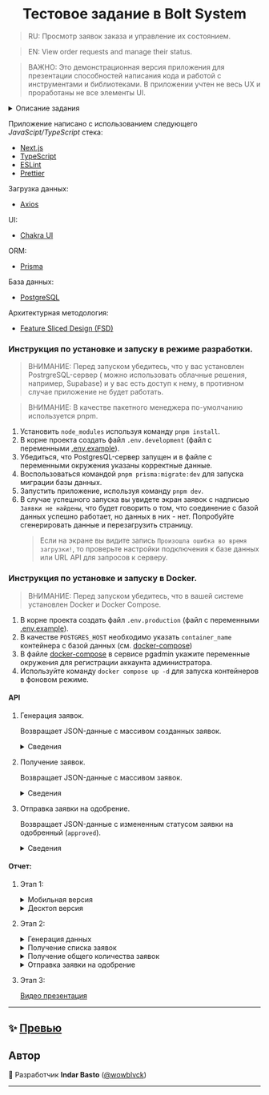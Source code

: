 <h1 align='center'>Тестовое задание в Bolt System</h1>

> RU: Просмотр заявок заказа и управление их состоянием.

> EN: View order requests and manage their status.

> ВАЖНО: Это демонстрационная версия приложения для презентации способностей
> написания кода и работой с инструментами и
> библиотеками. В приложении учтен не весь UX и проработаны не все элементы UI.

<details>
  <summary>Описание задания</summary>

1. Этап 1:

   - [x] Создана ветка feature/stage-1 от main.
   - [x] Сверстана страница (макет: [ссылка №1](https://prnt.sc/5JwZISw3WimW)
         , [ссылка №2](https://prnt.sc/5TcJ8j2jfBCQ), [ссылка №3](https://prnt.sc/qGn0H9OejQnV)).
         Для стилей и разметки использовался только Chakra UI.
   - [x] В списке присутствуют 10 элементов (одинаковых).
   - [x] Результат приложен в виде скриншотов в корень проекта, и добавлены
         ссылки в README.
   - [x] Ветка feature/stage-1 смержена в main.

2. Этап 2:

   - [x] Создана ветка feature/stage-2 от main.
   - [x] Создан API-роут `GET /api/orders` в Next.js. Принимает limit и
         offset в параметрах запроса для пагинации. (Для тестирования
         использовать [bs-frontend-test.vercel.app/api/orders](https://bs-frontend-test.vercel.app/api/orders)).
   - [x] Возвращает данные из mock-списка (от 20 элементов) заявок по
         заданным параметрам. Общее количество элементов передаётся в Headers
         (X-Total-Count).
   - [x] Создан API-роут `PUT /api/orders/:id/accept` в Next.js. Принимает
         ID заявки в урле. Возвращает данные заявки. Для тестирования
         использовать [bs-frontend-test.vercel.app/api/orders/:id/accept](https://bs-frontend-test.vercel.app/api/orders/2/accept).
   - [x] Для проверки API использовался Postman.
   - [x] Результат приложен в виде скриншотов в корень проекта, и добавлены
         ссылки в README.
   - [x] Ветка feature/stage-2 смержена в main.
   - [x] Дополнительно: создан API-роут для генерации данных. Для тестирования
         использовать [bs-frontend-test.vercel.app/api/orders/requests/generated](https://bs-frontend-test.vercel.app/api/orders/requests/generated).

3. Этап 3:
   - [x] Создана ветку feature/stage-3 от main.
   - [x] Внедрено API в страницу через tanstack query. - Список заявок получается по апи `GET /api/orders`. - Выбор заявок последовательно отправляется по `PUT
/api/orders/:id/accept` для каждой заявки отдельно. - Если произошла ошибка при каком либо запросе - выдать toast с
         сообщением об ошибки, и продолжить запросы.
   - [x] Внедрена пагинацию.
   - [x] Записан экран с демонстрацией работы, видео приложено в корень
         проекта, и добавлено в README.
   - [x] Смержена ветка в main.

</details>

Приложение написано с использованием следующего _JavaScipt/TypeScript_ стека:

- [Next.js](https://nextjs.org/)
- [TypeScript](https://www.typescriptlang.org/)
- [ESLint](https://eslint.org/)
- [Prettier](https://prettier.io/)

Загрузка данных:

- [Axios](https://axios-http.com/)

UI:

- [Chakra UI](https://chakra-ui.com/)

ORM:

- [Prisma](https://www.prisma.io/)

База данных:

- [PostgreSQL](https://www.postgresql.org/)

Архитектурная методология:

- [Feature Sliced Design (FSD)](https://feature-sliced.design)

### Инструкция по установке и запуску в режиме разработки.

> ВНИМАНИЕ: Перед запуском убедитесь, что у вас установлен PostrgreSQL-сервер (
> можно использовать облачные решения, например, Supabase) и у вас есть доступ к
> нему, в противном случае приложение не будет работать.

> ВНИМАНИЕ: В качестве пакетного менеджера по-умолчанию используется pnpm.

1. Установить `node_modules` используя команду `pnpm install`.
2. В корне проекта создать файл `.env.development` (файл с
   переменными [.env.example](.env.example)).
3. Убедиться, что PostgresQL-сервер запущен и в файле с переменными окружения
   указаны корректные данные.
4. Воспользоваться командой `pnpm prisma:migrate:dev` для запуска миграции базы
   данных.
5. Запустить приложение, используя команду `pnpm dev`.
6. В случае успешного запуска вы увидете экран заявок с
   надписью `Заявки не найдены`, что будет говорить о том, что соединение с
   базой данных успешно работает, но данных в них - нет. Попробуйте сгенерировать данные и перезагрузить страницу.
   > Если на экране вы видите запись `Произошла ошибка во время загрузки!`, то
   > проверьте настройки подключения к базе данных или URL API для запросов к
   > серверу.

### Инструкция по установке и запуску в Docker.

> ВНИМАНИЕ: Перед запуском убедитесь, что в вашей системе установлен Docker и Docker Compose.

1. В корне проекта создать файл `.env.production` (файл с
   переменными [.env.example](.env.example)).
2. В качестве `POSTGRES_HOST` необходимо указать `container_name` контейнера с базой данных (см. [docker-compose](docker-compose.yml))
3. В файле [docker-compose](docker-compose.yml) в сервисе pgadmin укажите переменные окружения для регистрации аккаунта администратора.
4. Используйте команду `docker compose up -d` для запуска контейнеров в фоновом режиме.

#### API

1.  Генерация заявок.

    Возвращает JSON-данные с массивом созданных заявок.

    <details>
       <summary>Сведения</summary>

    - URL

      `/api/orders/requests/generated`

    - Метод

      `POST`

    - Параметры URL

      Опциональные:

      `remove=y` - полностью очищает данные из таблицы запросов.

      `rewrite=y` - перезапишет данные в таблице запросов.

      `size=[integer]` - размер массива с данными.

      Если ни один из параметров не указан, то вернется сгенерированный массив с
      данными размером 100 записей. В случае, если данные уже есть, то вернется
      ошибка 409.

    - Удачный ответ

      - Код: 200 OK

        Контент:

        ```json
        [
          {
            "id": "bb5b1182-5f48-425a-94a6-4c670083eb8b",
            "logo": "https://loremflickr.com/64/64/logo?lock=988550958940160",
            "title": "victus",
            "group": "verbera",
            "status": "approved",
            "price": 470.2893032226712,
            "tags": {
              "0": ["depulso", "vitae", "crux"],
              "1": ["temptatio"],
              "2": ["rerum", "iusto", "curtus"],
              "3": ["totidem", "adaugeo"]
            },
            "statisticsId": 205,
            "stats": {
              "id": 205,
              "users": 260,
              "views": 351,
              "male": 22,
              "female": 160
            }
          }
        ]
        ```

        ```json
        "Database successfully removed!"
        ```

    - Ошибка в ответе

      - Код: 409 Conflict

        Контент:

        ```json
        {
          "success": false,
          "code": 409,
          "message": "The data file already exists. Use the \"rewrite=y\" parameter if you want to rewrite"
        }
        ```

      - Код: 500 Internal Server Error

        Контент:

        ```json
        {
          "success": false,
          "code": 500,
          "message": "An error occurred while generating data!"
        }
        ```

        </details>

2.  Получение заявок.

    Возвращает JSON-данные с массивом заявок.

     <details>
        <summary>Сведения</summary>

    - URL

      `/api/orders/requests`

    - Метод

      `GET`

    - Параметры URL

      Опциональные:

      `offset=[integer]` - номер страницы.

      `limit=[integer]` - количество на странице.

      Если параметры не указаны, то вернет массив всех заявок без пагинации по страницам и без общего числа объектов в `headers`.

    - Удачный ответ

      - Код: 200 OK

        Контент:

        ```json
        [
          {
            "id": "bb5b1182-5f48-425a-94a6-4c670083eb8b",
            "logo": "https://loremflickr.com/64/64/logo?lock=988550958940160",
            "title": "victus",
            "group": "verbera",
            "status": "approved",
            "price": 470.2893032226712,
            "tags": {
              "0": ["depulso", "vitae", "crux"],
              "1": ["temptatio"],
              "2": ["rerum", "iusto", "curtus"],
              "3": ["totidem", "adaugeo"]
            },
            "statisticsId": 205,
            "stats": {
              "id": 205,
              "users": 260,
              "views": 351,
              "male": 22,
              "female": 160
            }
          }
        ]
        ```

        Headers

        ```
        "X-Total-Count": "100"
        ```

    - Ошибка в ответе

      - Код: 500 Internal Server Error

        Контент:

        ```json
        {
          "success": false,
          "code": 500,
          "message": "An error occurred while generating data!"
        }
        ```

        </details>

3.  Отправка заявки на одобрение.

    Возвращает JSON-данные с измененным статусом заявки на одобренный (`approved`).

      <details>
         <summary>Сведения</summary>

    - URL

      `/api/orders/:id/accept`

    - Метод

      `PUT`

    - Удачный ответ

      - Код: 200 OK

        Контент:

        ```json
        {
          "id": "bb5b1182-5f48-425a-94a6-4c670083eb8b",
          "logo": "https://loremflickr.com/64/64/logo?lock=988550958940160",
          "title": "victus",
          "group": "verbera",
          "status": "approved",
          "price": 470.2893032226712,
          "tags": {
            "0": ["depulso", "vitae", "crux"],
            "1": ["temptatio"],
            "2": ["rerum", "iusto", "curtus"],
            "3": ["totidem", "adaugeo"]
          },
          "statisticsId": 205,
          "stats": {
            "id": 205,
            "users": 260,
            "views": 351,
            "male": 22,
            "female": 160
          }
        }
        ```

    - Ошибка в ответе

      - Код: 404 Not Found

        Контент:

        ```json
        {
          "success": false,
          "code": 500,
          "message": "Data with the specified ID ':id' was not found!"
        }
        ```
      - Код: 409 Conflict

        Контент:

        ```json
        {
          "success": false,
          "code": 409,
          "message": "Status of the application with ID ':id' has already been approved!"
        }
        ```
      - Код: 500 Internal Server Error

        Контент:

        ```json
        {
          "success": false,
          "code": 500,
          "message": "An error occurred while generating data!"
        }
        ```
        
        </details>

#### Отчет:

1. Этап 1:
   <details>
      <summary>Мобильная версия</summary>

   ![Мобильная версия](/docs/screenshots/stage-1/mobile.png)
   </details>

   <details>
      <summary>Десктоп версия</summary>

   ![Десктоп](/docs/screenshots/stage-1/desktop.png)
   </details>

2. Этап 2:
   <details>
      <summary>Генерация данных</summary>

   ![Генерация данных](/docs/screenshots/stage-2/generated.png)
   </details>

   <details>
      <summary>Получение списка заявок</summary>

   ![Список заявок](/docs/screenshots/stage-2/get-requests.png)
   </details>

   <details>
      <summary>Получение общего количества заявок</summary>

   ![Общее количество заявок](/docs/screenshots/stage-2/get-requests-count.png)
   </details>

   <details>
      <summary>Отправка заявки на одобрение</summary>

   ![Отправка заявки](/docs/screenshots/stage-2/put-request.png)
   </details>

3. Этап 3:

   [Видео презентация](https://www.youtube.com/watch?v=uRUWLgG8qZQ)

---

## ✨ [Превью](https://bs-frontend-test.vercel.app)

## Автор

👤 Разработчик **Indar Basto** ([@wowblvck](https://github.com/wowblvck))
****